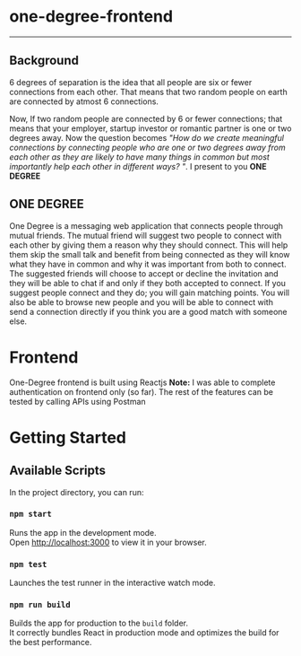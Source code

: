 # one-degree-frontend
---

## Background
6 degrees of separation is the idea that all people are six or fewer connections from each other. That means that two random people on earth are connected by atmost 6 connections. 

Now, If two random people are connected by 6 or fewer connections; that means that your employer, startup investor or romantic partner is one or two degrees away. Now the question becomes *"How do we create meaningful connections by connecting people who are one or two degrees away from each other as they are likely to have many things in common but most importantly help each other in different ways? "*. I present to you **ONE DEGREE**

## ONE DEGREE
One Degree is a messaging web application that connects people through mutual friends. The mutual friend will suggest two people to connect with each other by giving them a reason why they should connect. This will help them skip the small talk and benefit from being connected as they will know what they have in common and why it was important from both to connect. The suggested friends will choose to accept or decline the invitation and they will be able to chat if and only if they both accepted to connect. 
If you suggest people connect and they do; you will gain matching points. You will also be able to browse new people and you will be able to connect with send a connection directly if you think you are a good match with someone else.

# Frontend
One-Degree frontend is built using Reactjs
**Note:** I was able to complete authentication on frontend only (so far). The rest of the features can be tested by calling APIs using Postman

# Getting Started

## Available Scripts

In the project directory, you can run:

### `npm start`

Runs the app in the development mode.\
Open [http://localhost:3000](http://localhost:3000) to view it in your browser.


### `npm test`

Launches the test runner in the interactive watch mode.

### `npm run build`

Builds the app for production to the `build` folder.\
It correctly bundles React in production mode and optimizes the build for the best performance.

